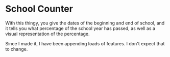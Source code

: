 # School Counter

With this thingy, you give the dates of the beginning and end of school, and it tells you what percentage of the school year has passed, as well as a visual representation of the percentage.

Since I made it, I have been appending loads of features. I don't expect that to change.
